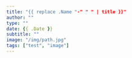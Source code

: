 ```yaml
---
title: "{{ replace .Name "-" " " | title }}"
author: ""
type: ""
date: {{ .Date }}
subtitle: ""
image: "/img/path.jpg"
tags: ["test", "image"]
---
```

